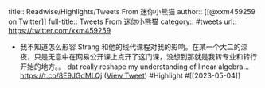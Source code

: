 title:: Readwise/Highlights/Tweets From 迷你小熊猫
author:: [[@xxm459259 on Twitter]]
full-title:: Tweets From 迷你小熊猫
category:: #tweets
url:: https://twitter.com/xxm459259

- 我不知道怎么形容 Strang 和他的线代课程对我的影响。在某一个大二的深夜，只是无意中在网易公开课上点开了这门课，没想到那就是我转专业和转行开始的地方。。
  dat really reshape my understanding of linear algebra... https://t.co/8E9JGdMLQj ([View Tweet](https://twitter.com/xxm459259/status/1627721991087063046)) #Highlight #[[2023-05-04]]